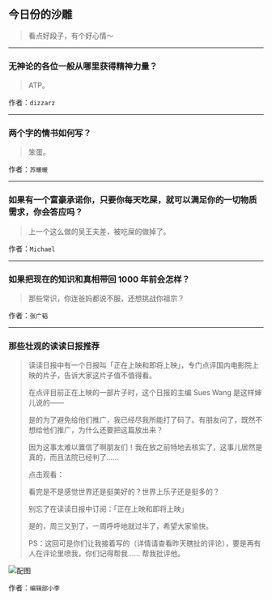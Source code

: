 ## 今日份的沙雕

> 看点好段子，有个好心情～


 
---

### 无神论的各位一般从哪里获得精神力量？

> ATP。


作者：`dizzarz`

---

### 两个字的情书如何写？

> 笨蛋。


作者：`苏暖暖`

---

### 如果有一个富豪承诺你，只要你每天吃屎，就可以满足你的一切物质需求，你会答应吗？

> 上一个这么做的吴王夫差，被吃屎的做掉了。


作者：`Michael`

---

### 如果把现在的知识和真相带回 1000 年前会怎样？

> 那些常识，你连爸妈都说不服，还想挑战你祖宗？


作者：`张广韬`

---

### 那些壮观的读读日报推荐

> 读读日报中有一个日报叫「正在上映和即将上映」，专门点评国内电影院上映的片子，告诉大家这片子值不值得看。
> 
> 在点评目前正在上映的一部片子时，这个日报的主编 Sues Wang 是这样婶儿说的——
> 
> 是的为了避免给他们推广，我已经尽我所能打了码了。有朋友问了，既然不想给他们推广，为什么还要把这篇放出来？
> 
> 因为这事太难以置信了啊朋友们！我在放之前特地去核实了，这事儿居然是真的，而且法院已经判了……
> 
> 点击观看：
> 
> 看完是不是感觉世界还是挺美好的？世界上乐子还是挺多的？
> 
> 别忘了在读读日报中订阅：「正在上映和即将上映」
> 
> 是的，周三又到了，一周呼呼地就过半了，希望大家愉快。
> 
> PS：这回可是你们让我接着写的（详情请查看昨天瞎扯的评论），要是再有人在评论里喷我，你们记得帮我…… 帮我批评他。 



![配图](http://pic4.zhimg.com/7ec7b181a586dc6619a190bfb8397df0_b.jpg)


作者：`编辑部小李`